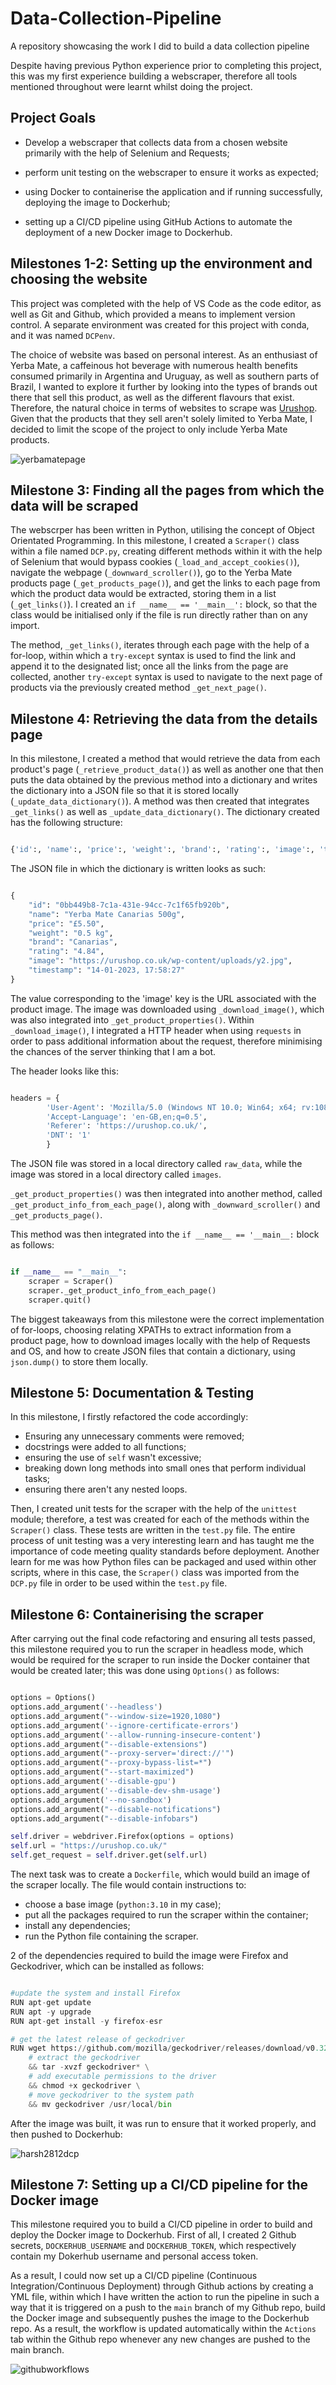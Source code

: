 # Data-Collection-Pipeline
A repository showcasing the work I did to build a data collection pipeline

Despite having previous Python experience prior to completing this project, this was my first experience building a webscraper, therefore all tools mentioned throughout were learnt whilst doing the project.

## Project Goals

 - Develop a webscraper that collects data from a chosen website primarily with the help of Selenium and Requests;

 - perform unit testing on the webscraper to ensure it works as expected;

 - using Docker to containerise the application and if running successfully, deploying the image to Dockerhub;

 - setting up a CI/CD pipeline using GitHub Actions to automate the deployment of a new Docker image to Dockerhub.

## Milestones 1-2: Setting up the environment and choosing the website

This project was completed with the help of VS Code as the code editor, as well as Git and Github, which provided a means to implement version control. A separate environment was created for this project with conda, and it was named `DCPenv`.

The choice of website was based on personal interest. As an enthusiast of Yerba Mate, a caffeinous hot beverage with numerous health benefits consumed primarily in Argentina and Uruguay, as well as southern parts of Brazil, I wanted to explore it further by looking into the types of brands out there that sell this product, as well as the different flavours that exist. Therefore, the natural choice in terms of websites to scrape was [Urushop](https://urushop.co.uk/). Given that the products that they sell aren't solely limited to Yerba Mate, I decided to limit the scope of the project to only include Yerba Mate products.

![yerbamatepage](https://user-images.githubusercontent.com/67421468/213881590-7241cdc6-f664-419e-ba74-1b78d46945ed.png)

## Milestone 3: Finding all the pages from which the data will be scraped

The webscrper has been written in Python, utilising the concept of Object Orientated Programming. In this milestone, I created a `Scraper()` class within a file named `DCP.py`, creating different methods within it with the help of Selenium that would bypass cookies (`_load_and_accept_cookies()`), navigate the webpage (`_downward_scroller()`), go to the Yerba Mate products page (`_get_products_page()`), and get the links to each page from which the product data would be extracted, storing them in a list (`_get_links()`). I created an `if __name__ == '__main__':` block, so that the class would be initialised only if the file is run directly rather than on any import. 

The method,  `_get_links()`, iterates through each page with the help of a for-loop, within which a `try-except` syntax is used to find the link and append it to the designated list; once all the links from the page are collected, another `try-except` syntax is used to navigate to the next page of products via the previously created method `_get_next_page()`.

## Milestone 4: Retrieving the data from the details page

In this milestone, I created a method that would retrieve the data from each product's page (`_retrieve_product_data()`) as well as another one that then puts the data obtained by the previous method into a dictionary and writes the dictionary into a JSON file so that it is stored locally (`_update_data_dictionary()`). A method was then created that integrates `_get_links()` as well as `_update_data_dictionary()`. The dictionary created has the following structure:

```python

{'id':, 'name':, 'price':, 'weight':, 'brand':, 'rating':, 'image':, 'timestamp': }

```
The JSON file in which the dictionary is written looks as such:

```python

{
    "id": "0bb449b8-7c1a-431e-94cc-7c1f65fb920b",
    "name": "Yerba Mate Canarias 500g",
    "price": "£5.50",
    "weight": "0.5 kg",
    "brand": "Canarias",
    "rating": "4.84",
    "image": "https://urushop.co.uk/wp-content/uploads/y2.jpg",
    "timestamp": "14-01-2023, 17:58:27"
}
```
The value corresponding to the 'image' key is the URL associated with the product image. The image was downloaded using `_download_image()`, which was also integrated into `_get_product_properties()`. Within `_download_image()`, I integrated a HTTP header when using `requests` in order to pass additional information about the request, therefore minimising the chances of the server thinking that I am a bot.

The header looks like this:

```python

headers = {
        'User-Agent': 'Mozilla/5.0 (Windows NT 10.0; Win64; x64; rv:108.0) Gecko/20100101 Firefox/108.0', 
        'Accept-Language': 'en-GB,en;q=0.5', 
        'Referer': 'https://urushop.co.uk/', 
        'DNT': '1' 
        }
```

The JSON file was stored in a local directory called `raw_data`, while the image was stored in a local directory called `images`.

`_get_product_properties()` was then integrated into another method, called `_get_product_info_from_each_page()`, along with `_downward_scroller()` and `_get_products_page()`.

This method was then integrated into the `if __name__ == '__main__:` block as follows:

```python

if __name__ == "__main__":
    scraper = Scraper()
    scraper._get_product_info_from_each_page()
    scraper.quit()
```
The biggest takeaways from this milestone were the correct implementation of for-loops, choosing relating XPATHs to extract information from a product page, how to download images locally with the help of Requests and OS, and how to create JSON files that contain a dictionary, using `json.dump()` to store them locally.

## Milestone 5: Documentation & Testing

In this milestone, I firstly refactored the code accordingly:

- Ensuring any unnecessary comments were removed; 
- docstrings were added to all functions; 
- ensuring the use of `self` wasn't excessive; 
- breaking down long methods into small ones that perform individual tasks;
- ensuring there aren't any nested loops.

Then, I created unit tests for the scraper with the help of the `unittest` module; therefore, a test was created for each of the methods within the `Scraper()` class. These tests are written in the `test.py` file. The entire process of unit testing was a very interesting learn and has taught me the importance of code meeting quality standards before deployment. Another learn for me was how Python files can be packaged and used within other scripts, where in this case, the `Scraper()` class was imported from the `DCP.py` file in order to be used within the `test.py` file.

## Milestone 6: Containerising the scraper

After carrying out the final code refactoring and ensuring all tests passed, this milestone required you to run the scraper in headless mode, which would be required for the scraper to run inside the Docker container that would be created later; this was done using `Options()` as follows:

```python

options = Options()
options.add_argument('--headless')
options.add_argument("--window-size=1920,1080")
options.add_argument('--ignore-certificate-errors') 
options.add_argument('--allow-running-insecure-content')
options.add_argument("--disable-extensions") 
options.add_argument("--proxy-server='direct://'")
options.add_argument("--proxy-bypass-list=*")
options.add_argument("--start-maximized")
options.add_argument('--disable-gpu')
options.add_argument('--disable-dev-shm-usage') 
options.add_argument('--no-sandbox') 
options.add_argument("--disable-notifications") 
options.add_argument("--disable-infobars")

self.driver = webdriver.Firefox(options = options)
self.url = "https://urushop.co.uk/"
self.get_request = self.driver.get(self.url)
```
The next task was to create a `Dockerfile`, which would build an image of the scraper locally. The file would contain instructions to:

- choose a base image (`python:3.10` in my case); 
- put all the packages required to run the scraper within the container;
- install any dependencies;
- run the Python file containing the scraper.

2 of the dependencies required to build the image were Firefox and Geckodriver, which can be installed as follows:

```python

#update the system and install Firefox
RUN apt-get update
RUN apt -y upgrade
RUN apt-get install -y firefox-esr

# get the latest release of geckodriver
RUN wget https://github.com/mozilla/geckodriver/releases/download/v0.32.0/geckodriver-v0.32.0-linux32.tar.gz \
    # extract the geckodriver
    && tar -xvzf geckodriver* \
    # add executable permissions to the driver
    && chmod +x geckodriver \
    # move geckodriver to the system path
    && mv geckodriver /usr/local/bin
```
After the image was built, it was run to ensure that it worked properly, and then pushed to Dockerhub:

![harsh2812dcp](https://user-images.githubusercontent.com/67421468/214123909-21b2fffc-64c0-4a05-a8b2-3e47b8c046cb.png)

## Milestone 7: Setting up a CI/CD pipeline for the Docker image

This milestone required you to build a CI/CD pipeline in order to build and deploy the Docker image to Dockerhub. First of all, I created 2 Github secrets, `DOCKERHUB_USERNAME` and `DOCKERHUB_TOKEN`, which respectively contain my Dokerhub username and personal access token.

As a result, I could now set up a CI/CD pipeline (Continuous Integration/Continuous Deployment) through Github actions by creating a YML file, within which I have written the action to run the pipeline in such a way that it is triggered on a push to the `main` branch of my Github repo, build the Docker image and subsequently pushes the image to the Dockerhub repo. As a result, the workflow is updated automatically within the `Actions` tab within the Github repo whenever any new changes are pushed to the main branch.

![githubworkflows](https://user-images.githubusercontent.com/67421468/214129095-a0036363-7570-4e30-8396-390b3f791c69.png)














